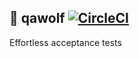 ## 🐺 qawolf [![CircleCI](https://circleci.com/gh/jperl/qawolf.svg?style=svg&circle-token=abb412f04ff4170b8c929bbfb37bc1662c5573c5)](https://circleci.com/gh/jperl/qawolf)

Effortless acceptance tests
